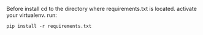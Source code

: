 Before install
    cd to the directory where requirements.txt is located.
    activate your virtualenv.
    run:
    
    pip install -r requirements.txt
    
    
